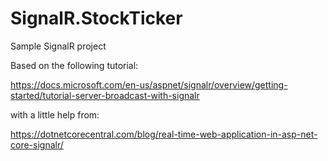 # SignalR.StockTicker
Sample SignalR project

Based on the following tutorial:

https://docs.microsoft.com/en-us/aspnet/signalr/overview/getting-started/tutorial-server-broadcast-with-signalr

with a little help from:

https://dotnetcorecentral.com/blog/real-time-web-application-in-asp-net-core-signalr/
